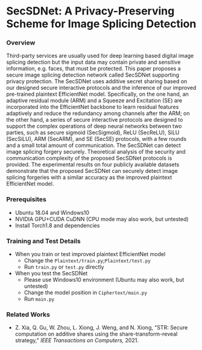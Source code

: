 # SecSDNet: A Privacy-Preserving Scheme for Image Splicing Detection  
### Overview

Third-party services are usually used for deep learning based digital image splicing detection but the input data may contain private and sensitive information, e.g. faces, that must be protected. This paper proposes a secure image splicing detection network called SecSDNet supporting privacy protection. The SecSDNet uses additive secret sharing based on our designed secure interactive protocols and the inference of our improved pre-trained plaintext EfficientNet model. Specifically, on the one hand, an adaptive residual module (ARM) and a Squeeze and Excitation (SE) are incorporated into the EfficientNet backbone to learn residual features adaptively and reduce the redundancy among channels after the ARM; on the other hand, a series of secure interactive protocols are designed to support the complex operations of deep neural networks between two parties, such as secure sigmoid (SecSigmoid), ReLU (SecReLU), SiLU (SecSiLU), ARM (SecARM), and SE (SecSE) protocols, with a few rounds and a small total amount of communication. The SecSDNet can detect image splicing forgery securely. Theoretical analysis of the security and communication complexity of the proposed  SecSDNet  protocols is provided. The experimental results on four publicly available datasets demonstrate that the proposed SecSDNet can securely detect image splicing forgeries with a similar accuracy as the improved plaintext EfficientNet model.

### Prerequisites

- Ubuntu 18.04 and Windows10
- NVIDIA GPU+CUDA CuDNN (CPU mode may also work, but untested)
- Install Torch1.8 and dependencies

### Training and Test Details

- When you train or test improved plaintext EfficientNet model
  - Change the `Plaintext/train.py`;`Plaintext/test.py`
  - Run `train.py` or `test.py` directly
- When you test the SecSDNet 
  - Please use Windows10 environment (Ubuntu may also work, but untested)
  - Change the model position in `Ciphertext/main.py`
  - Run `main.py`

### Related Works

- Z. Xia, Q. Gu, W. Zhou, L. Xiong, J. Weng, and N. Xiong, "STR: Secure computation on additive shares using the share-transform-reveal strategy," *IEEE Transactions on Computers,* 2021.


